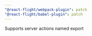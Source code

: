 ```yaml
---
"@react-flight/webpack-plugin": patch
"@react-flight/babel-plugin": patch
---
```


Supports server actions named export
